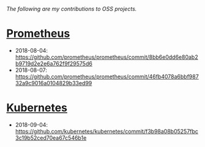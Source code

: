 _The following are my contributions to OSS projects._

# [Prometheus](https://github.com/prometheus/prometheus/)
- 2018-08-04: https://github.com/prometheus/prometheus/commit/8bb6e0dd6e80ab2b9719d2e2e6a762f9f29575d6
- 2018-08-07: https://github.com/prometheus/prometheus/commit/46fb4078a6bbf98732a9c9016a0104829b33ed99

# [Kubernetes](https://github.com/kubernetes/kubernetes/)
- 2018-09-04: https://github.com/kubernetes/kubernetes/commit/f3b98a08b05257fbc3c19b52ced70ea67c546b1e
